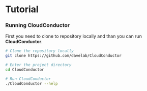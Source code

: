 # Tutorial

### Running **CloudConductor**

First you need to clone to repository locally and than you can run **CloudConductor**.

```bash
# Clone the repository locally
git clone https://github.com/davelab/CloudConductor

# Enter the project directory
cd CloudConductor

# Run CloudConductor
./CloudConductor --help
```
